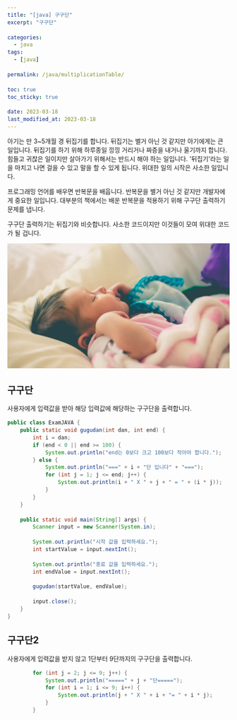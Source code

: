 ```yaml
---
title: "[java] 구구단"
excerpt: "구구단"

categories:
  - java
tags:
  - [java]

permalink: /java/multiplicationTable/

toc: true
toc_sticky: true

date: 2023-03-18
last_modified_at: 2023-03-18
---
```


아기는 만 3~5개월 경 뒤집기를 합니다. 뒤집기는 별거 아닌 것 같지만 아기에게는 큰 일입니다. 뒤집기를 하기 위해 하루종일 낑낑 거리거나 짜증을 내거나 울기까지 합니다. 힘들고 귀찮은 일이지만 살아가기 위해서는 반드시 해야 하는 일입니다. '뒤집기'라는 일을 마치고 나면 걸을 수 있고 말을 할 수 있게 됩니다. 위대한 일의 시작은 사소한 일입니다.

프로그래밍 언어를 배우면 반복문을 배웁니다. 반복문을 별거 아닌 것 같지만 개발자에게 중요한 일입니다. 대부분의 책에서는 배운 반복문을 적용하기 위해 구구단 출력하기 문제를 냅니다.

구구단 출력하기는 뒤집기와 비슷합니다. 사소한 코드이지만 이것들이 모여 위대한 코드가 될 겁니다.

![multiplicationTable](/assets/images/posts_img/multiplicationTable.png)

## 구구단

사용자에게 입력값을 받아 해당 입력값에 해당하는 구구단을 출력합니다.

```java
public class ExamJAVA {
    public static void gugudan(int dan, int end) {
        int i = dan;
        if (end < 0 || end >= 100) {
            System.out.println("end는 0보다 크고 100보다 작아야 합니다.");
        } else {
            System.out.println("===" + i + "단 입니다" + "===");
            for (int j = 1; j <= end; j++) {
                System.out.println(i + " X " + j + " = " + (i * j));
            }
        }
    }

    public static void main(String[] args) {
        Scanner input = new Scanner(System.in);

        System.out.println("시작 값을 입력하세요.");
        int startValue = input.nextInt();

        System.out.println("종료 값을 입력하세요.");
        int endValue = input.nextInt();

        gugudan(startValue, endValue);

        input.close();
    }
}

```

## 구구단2

사용자에게 입력값을 받지 않고 1단부터 9단까지의 구구단을 출력합니다.

```java
        for (int j = 2; j <= 9; j++) {
            System.out.println("=====" + j + "단=====");
            for (int i = 1; i <= 9; i++) {
                System.out.println(j + " X " + i + "= " + i * j);
            }
        }
```
